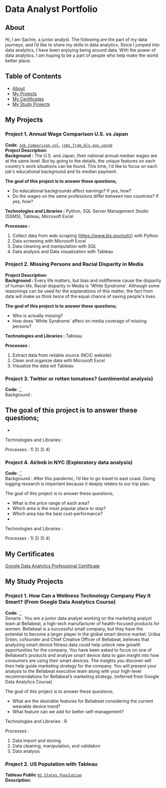 # Data Analyst Portfolio

## About
Hi, I am Sachie, a junior analyst. The following are the part of my data journeys, and I’d like to share my skills in data analytics. Since I jumped into data analytics, I have been enjoying being around data. With the power of data analytics, I am hoping to be a part of people who help make the world better place.

## Table of Contents

- [About](#about)
- [My Projects](#my-projects)
- [My Certificates](#my-certificates)
- [My Study Projects](#my-study-projects)

## My Projects

### Project 1. Annual Wage Comparison U.S. vs Japan
**Code:** [`Job_Comparison.sql`](https://github.com/sara1594/Data_Analyst_Portfolio/blob/f93ab91018bb79e83d023e0718e198035da2a2f2/My_Projects/Annual%20Wage%20Comparison%20U.S.%20vs%20Japan/Job_Comparison.sql),
[`jobs_from_bls.gov.ipynb`](https://github.com/sara1594/Data_Analyst_Portfolio/blob/f93ab91018bb79e83d023e0718e198035da2a2f2/My_Projects/Annual%20Wage%20Comparison%20U.S.%20vs%20Japan/jobs_from_bls.gov.ipynb)   
**Project Description:**  
**Background :** 
The U.S. and Japan, their national annual median wages are at the same level. But by going to the details, the unique features on each country's work situations can be found. This time, I'd like to focus on each job's educational background and its median payment.

**The goal of this project is to answer these questions;**
- Do educational backgrounds affect earnings? If yes, how?
- Do the wages on the same professions differ between two countries? If yes, how?

**Technologies and Libraries :** 
Python, SQL Server Management Studio (SSMS), Tableau, Microsoft Excel

**Processes :**
1) Collect data from web scraping (https://www.bls.gov/ooh/) with Python
2) Data screening with Microsoft Excel
3) Data cleaning and manipulation with SQL
4) Data analysis and Data visualization with Tableau

### Project 2. Missing Persons and Racial Disparity in Media
  
**Project Description:**  
**Background :**
Every life matters, but bias and indifferene cause the disparity of human life. Racial disparity in Media is 'White Syndrome'. Although some reasonings can be used for the explanations of this matter, the fact from data will make us think twice of the equal chance of saving people's lives. 

**The goal of this project is to answer these questions;** 
- Who is actually missing?
- How does 'White Syndrome' affect on media coverage of missing persons?

 **Technologies and Libraries :** 
Tableau

**Processes :**
1) Extract data from reliable source (NCIC website)
2) Clean and organize data with Microsoft Excel
3) Visualize the data wit Tableau

### Project 3.  Twitter or rotten tomatoes? (sentimental analysis)
**Code:** [``]()   
Background : 

The goal of this project is to answer these questions;
- 
- 

Technologies and Libraries : 

Processes :
1) 
2) 
3) 
4)

### Project 4.  Airbnb in NYC (Exploratory data analysis)
**Code:** [``]()   
Background : 
After this pandemic, I’d like to go travel to east coast. Doing logging research is important because it deeply relates to our trip plan. 
 
The goal of this project is to answer these questions;
- What is the price range of each area?
- Which area is the most popular place to stay?
- Which area has the best cost-performance?
- 

Technologies and Libraries : 

Processes :
1) 
2) 
3) 
4)

## My Certificates
[Google Data Analytics Professional Certificate](https://drive.google.com/file/d/1MtuwBgs-rK103bbtsIlLigLbWKK4MVx8/view?usp=sharing)

## My Study Projects
### Project 1. How Can a Wellness Technology Company Play It Smart? (From Google Data Analytics Course)
**Code:** [``]()   
Senario : 
You are a junior data analyst working on the marketing analyst team at Bellabeat, a high-tech manufacturer of health-focused products for women. Bellabeat is a successful small company, but they have the potential to become a larger player in the global smart device market. Urška Sršen, cofounder and Chief Creative Officer of Bellabeat, believes that analyzing smart device fitness data could help unlock new growth opportunities for the company. You have been asked to focus on one of Bellabeat’s products and analyze smart device data to gain insight into how consumers are using their smart devices. The insights you discover will then help guide marketing strategy for the company. You will present your analysis to the Bellabeat executive team along with your high-level recommendations for Bellabeat’s marketing strategy. (referred from Google Data Analytics Course)

The goal of this project is to answer these questions;
- What are the desirable features for Bellabeat considering the current wearable device trend?
- What feature can we add for better self-management?

Technologies and Libraries : 
R

Processes :
1) Data import and storing
2) Data cleaning, manipulation, and validation
3) Data analysis

### Project 2. US Population with Tableau
**Tableau Public** [`US States Population`](https://public.tableau.com/app/profile/sachie.tran/viz/USStatesPopulation_16334518073820/Dashboard1)   
**Description:** 
